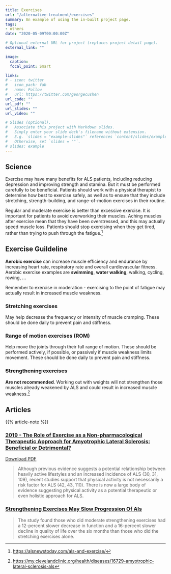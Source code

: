 ```yaml
---
title: Exercises
url: "/alternative-treatment/exercises"
summary: An example of using the in-built project page.
tags:
- others
date: "2020-05-09T00:00:00Z"

# Optional external URL for project (replaces project detail page).
external_link: ""

image:
  caption:
  focal_point: Smart

links:
# - icon: twitter
#   icon_pack: fab
#   name: Follow
#   url: https://twitter.com/georgecushen
url_code: ""
url_pdf: ""
url_slides: ""
url_video: ""

# Slides (optional).
#   Associate this project with Markdown slides.
#   Simply enter your slide deck's filename without extension.
#   E.g. `slides = "example-slides"` references `content/slides/example-slides.md`.
#   Otherwise, set `slides = ""`.
# slides: example
---
```

## Science

Exercise may have many benefits for ALS patients, including reducing depression and improving strength and stamina. But it must be performed carefully to be beneficial. Patients should work with a physical therapist to determine how best to exercise safely, as well as to ensure that they include stretching, strength-building, and range-of-motion exercises in their routine.

Regular and moderate exercise is better than excessive exercise. It is important for patients to avoid overworking their muscles. Aching muscles after exercise mean that they have been overstressed, and this may actually speed muscle loss. Patients should stop exercising when they get tired, rather than trying to push through the fatigue.[^1]

[^1]: https://alsnewstoday.com/als-and-exercise/  

## Exercise Guildeline
**Aerobic exercise** can increase muscle efficiency and endurance by increasing heart rate, respiratory rate and overall cardiovascular fitness. Aerobic exercise examples are **swimming**, **water walking**, walking, cycling, rowing, ...

Remember to exercise in moderation - exercising to the point of fatigue may actually result in increased muscle weakness.

### Stretching exercises

May help decrease the frequency or intensity of muscle cramping. These should be done daily to prevent pain and stiffness.

### Range of motion exercises (ROM)

Help move the joints through their full range of motion. These should be performed actively, if possible, or passively if muscle weakness limits movement. These should be done daily to prevent pain and stiffness.

### ~~Strengthening exercises~~

**Are not recommended**. Working out with weights will not strengthen those muscles already weakened by ALS and could result in increased muscle weakness.[^2]

[^2]: https://my.clevelandclinic.org/health/diseases/16729-amyotrophic-lateral-sclerosis-als

## Articles  
{{% article-note %}}  

### [2019 - The Role of Exercise as a Non-pharmacological Therapeutic Approach for Amyotrophic Lateral Sclerosis: Beneficial or Detrimental?](https://www.ncbi.nlm.nih.gov/pmc/articles/PMC6652799/)  
<a class="btn btn-outline-primary" target="_blank" rel="noopener noreferrer" href="./als_role_of_exercise.pdf">Download PDF</a>  
> Although previous evidence suggests a potential relationship
between heavily active lifestyles and an increased incidence of
ALS (30, 31, 109), recent studies support that physical activity is
not necessarily a risk factor for ALS (42, 43, 110). There is now a
large body of evidence suggesting physical activity as a potential
therapeutic or even holistic approach for ALS.

### [Strengthening Exercises May Slow Progression Of Als](https://www.aan.com/PressRoom/home/PressRelease/516)  
> The study found those who did moderate strengthening exercises had a 12-percent slower decrease in function and a 16-percent slower decline in quality of life over the six months than those who did the stretching exercises alone.  
